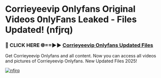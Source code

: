 # Corrieyeevip Onlyfans Original Videos 0nlyFans Leaked - Files Updated! (nfjrq)

<h3>🔴 CLICK HERE 🌐==►► <a href="https://tinyurl.com/ehrbuxhb" rel="nofollow">Corrieyeevip Onlyfans Updated Files</a></h3>

Get Corrieyeevip Onlyfans and all content. Now you can access all videos and pictures of Corrieyeevip Onlyfans. New Updated Files 2025!

[![nfjrq](https://i.imgur.com/lVYEuWS.gif)](https://tinyurl.com/ehrbuxhb)
